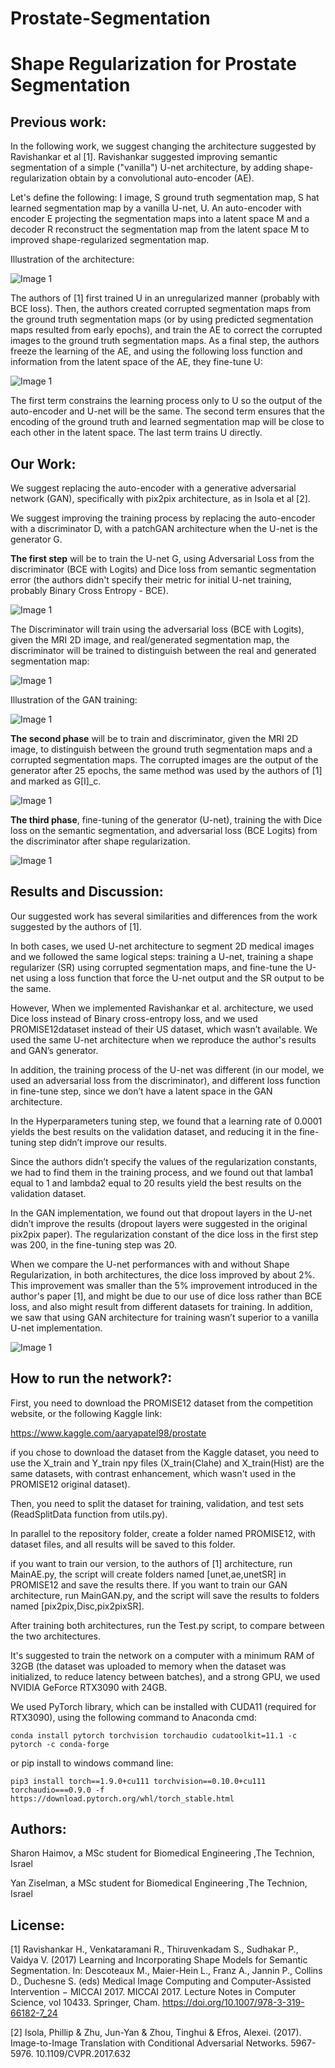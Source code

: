 # Prostate-Segmentation
# Shape Regularization for Prostate Segmentation
## Previous work:  

In the following work, we suggest changing the architecture suggested by Ravishankar et al [1]. Ravishankar suggested improving semantic segmentation of a simple ("vanilla") U-net architecture, by adding shape-regularization obtain by a convolutional auto-encoder (AE). 

Let's define the following:  I image,  S  ground truth segmentation map, S hat learned segmentation map by a vanilla U-net, U. An auto-encoder with encoder E projecting the segmentation maps into a latent space M and a decoder R reconstruct the segmentation map from the latent space M to improved shape-regularized segmentation map.

Illustration of the architecture: 

 ![Image 1](https://github.com/shaimove/Prostate-Segmentation/blob/main/Results/explanation1.png)

The authors of [1] first trained U in an unregularized manner (probably with BCE loss). Then, the authors created corrupted segmentation maps from the ground truth segmentation maps (or by using predicted segmentation maps resulted from early epochs), and train the AE to correct the corrupted images to the ground truth segmentation maps. As a final step, the authors freeze the learning of the AE, and using the following loss function and information from the latent space of the AE, they fine-tune U:

 ![Image 1](https://github.com/shaimove/Prostate-Segmentation/blob/main/Results/loss%20AE.png)

The first term constrains the learning process only to U so the output of the auto-encoder and U-net will be the same. The second term ensures that the encoding of the ground truth and learned segmentation map will be close to each other in the latent space. The last term trains U directly.

## Our Work:  
We suggest replacing the auto-encoder with a generative adversarial network (GAN), specifically with pix2pix architecture, as in Isola et al [2]. 

We suggest improving the training process by replacing the auto-encoder with a discriminator D, with a patchGAN architecture when the U-net is the generator G. 

**The first step** will be to train the U-net G, using Adversarial Loss  from the discriminator (BCE with Logits) and Dice loss from semantic segmentation error (the authors didn't specify their metric for initial U-net training, probably Binary Cross Entropy - BCE). 

 ![Image 1](https://github.com/shaimove/Prostate-Segmentation/blob/main/Results/loss%20pix2pix%20g.png)

The Discriminator will train using the adversarial loss (BCE with Logits), given the MRI 2D image, and real/generated segmentation map, the discriminator will be trained to distinguish between the real and generated segmentation map:

 ![Image 1](https://github.com/shaimove/Prostate-Segmentation/blob/main/Results/loss%20pix2pix%20d.png)

Illustration of the GAN training:

 ![Image 1](https://github.com/shaimove/Prostate-Segmentation/blob/main/Results/explanation2.png)

**The second phase** will be to train and discriminator, given the MRI 2D image, to distinguish between the ground truth segmentation maps and a corrupted segmentation maps. The corrupted images are the output of the generator after 25 epochs, the same method was used by the authors of [1] and marked as G[I]_c.

 ![Image 1](https://github.com/shaimove/Prostate-Segmentation/blob/main/Results/loss%20disc.png)

**The third phase**, fine-tuning of the generator (U-net), training the with Dice loss on the semantic segmentation, and adversarial loss (BCE Logits) from the discriminator after shape regularization.  

 ![Image 1](https://github.com/shaimove/Prostate-Segmentation/blob/main/Results/loss%20fine%20tune.png)

## Results and Discussion:  

Our suggested work has several similarities and differences from the work suggested by the authors of [1]. 

In both cases, we used U-net architecture to segment 2D medical images and we followed the same logical steps: training a U-net, training a shape regularizer (SR) using corrupted segmentation maps, and fine-tune the U-net using a loss function that force the U-net output and the SR output to be the same. 

However, When we implemented Ravishankar et al. architecture, we used Dice loss instead of Binary cross-entropy loss, and we used PROMISE12dataset instead of their US dataset, which wasn’t available. We used the same U-net architecture when we reproduce the author's results and GAN’s generator. 

In addition, the training process of the U-net was different (in our model, we used an adversarial loss from the discriminator), and different loss function in fine-tune step, since we don’t have a latent space in the GAN architecture.

In the Hyperparameters tuning step, we found that a learning rate of 0.0001 yields the best results on the validation dataset, and reducing it in the fine-tuning step didn’t improve our results. 

Since the authors didn’t specify the values of the regularization constants, we had to find them in the training process, and we found out that lamba1 equal to 1 and lambda2 equal to 20 results yield the best results on the validation dataset.

In the GAN implementation, we found out that dropout layers in the U-net didn’t improve the results (dropout layers were suggested in the original pix2pix paper). The regularization constant of the dice loss in the first step was 200, in the fine-tuning step was 20. 

When we compare the U-net performances with and without Shape Regularization, in both architectures, the dice loss improved by about 2%. This improvement was smaller than the 5% improvement introduced in the author's paper [1], and might be due to our use of dice loss rather than BCE loss, and also might result from different datasets for training. In addition, we saw that using GAN architecture for training wasn’t superior to a vanilla U-net implementation. 

 ![Image 1](https://github.com/shaimove/Prostate-Segmentation/blob/main/Results/results.png)

## How to run the network?:  

First, you need to download the PROMISE12 dataset from the competition website, or the following Kaggle link:

https://www.kaggle.com/aaryapatel98/prostate

if you chose to download the dataset from the Kaggle dataset, you need to use the X_train and Y_train npy files (X_train(Clahe) and X_train(Hist) are the same datasets, with contrast enhancement, which wasn't used in the PROMISE12 original dataset).

Then, you need to split the dataset for training, validation, and test sets (ReadSplitData function from utils.py). 

In parallel to the repository folder, create a folder named PROMISE12, with dataset files, and all results will be saved to this folder. 

if you want to train our version, to the authors of [1] architecture, run MainAE.py, the script will create folders named [unet,ae,unetSR] in PROMISE12 and save the results there. If you want to train our GAN architecture, run MainGAN.py, and the script will save the results to folders named [pix2pix,Disc,pix2pixSR]. 

After training both architectures, run the Test.py script, to compare between the two architectures.

It's suggested to train the network on a computer with a minimum RAM of 32GB (the dataset was uploaded to memory when the dataset was initialized, to reduce latency between batches), and a strong GPU, we used NVIDIA GeForce RTX3090 with 24GB. 

We used PyTorch library, which can be installed with CUDA11 (required for RTX3090), using the following command to Anaconda cmd:

```
conda install pytorch torchvision torchaudio cudatoolkit=11.1 -c pytorch -c conda-forge
```

or pip install to windows command line:

```
pip3 install torch==1.9.0+cu111 torchvision==0.10.0+cu111 torchaudio===0.9.0 -f https://download.pytorch.org/whl/torch_stable.html
```

## Authors:  

Sharon Haimov, a MSc student for Biomedical Engineering ,The Technion, Israel

Yan Ziselman, a MSc student for Biomedical Engineering ,The Technion, Israel

## License:  

[1] Ravishankar H., Venkataramani R., Thiruvenkadam S., Sudhakar P., Vaidya V. (2017) Learning and Incorporating Shape Models for Semantic Segmentation. In: Descoteaux M., Maier-Hein L., Franz A., Jannin P., Collins D., Duchesne S. (eds) Medical Image Computing and Computer-Assisted Intervention − MICCAI 2017. MICCAI 2017. Lecture Notes in Computer Science, vol 10433. Springer, Cham. https://doi.org/10.1007/978-3-319-66182-7_24

[2] Isola, Phillip & Zhu, Jun-Yan & Zhou, Tinghui & Efros, Alexei. (2017). Image-to-Image Translation with Conditional Adversarial Networks. 5967-5976. 10.1109/CVPR.2017.632

